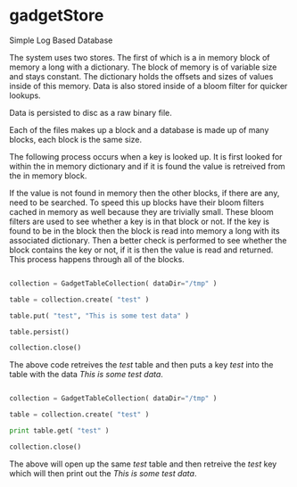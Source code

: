 gadgetStore
=========

Simple Log Based Database

The system uses two stores. The first of which is a in memory block of memory a long with a dictionary. The block of memory is of variable size and stays constant. The dictionary
holds the offsets and sizes of values inside of this memory. Data is also stored inside of a bloom filter for quicker lookups. 

Data is persisted to disc as a raw binary file. 

Each of the files makes up a block and a database is made up of many blocks, each block is the same size.

The following process occurs when a key is looked up. It is first looked for within the in memory dictionary and if it is found the value is retreived from the in memory block.

If the value is not found in memory then the other blocks, if there are any, need to be searched. To speed this up blocks have their bloom filters cached in memory as well because they
are trivially small. These bloom filters are used to see whether a key is in that block or not. If the key is found to be in the block then the block is read into memory a long with its
associated dictionary. Then a better check is performed to see whether the block contains the key or not, if it is then the value is read and returned. This process happens through all
of the blocks.

```python

collection = GadgetTableCollection( dataDir="/tmp" )

table = collection.create( "test" )

table.put( "test", "This is some test data" )

table.persist()

collection.close()
```

The above code retreives the _test_ table and then puts a key _test_ into the table with the data _This is some test data_.

```python

collection = GadgetTableCollection( dataDir="/tmp" )

table = collection.create( "test" )

print table.get( "test" )

collection.close()
```

The above will open up the same _test_ table and then retreive the _test_ key which will then print out the _This is some test data_.

